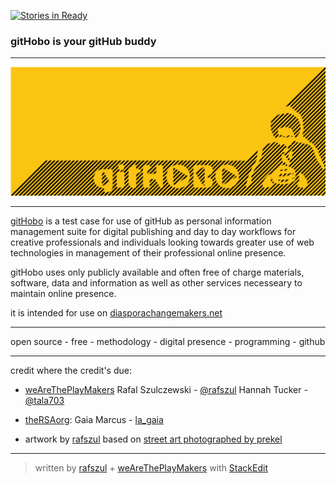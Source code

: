 [![Stories in Ready](https://badge.waffle.io/weAreThePlayMakers/gitHobo.png?label=ready&title=Ready)](https://waffle.io/weAreThePlayMakers/gitHobo)

### gitHobo is your gitHub buddy

---

![gitHobo is your gitHub buddy][1]

----------

[gitHobo](https://github.com/weAreThePlayMakers/gitHobo) is a test case for use of gitHub as personal information management suite for digital publishing and day to day workflows for creative professionals and individuals looking towards greater use of web technologies in management of their professional online presence.

gitHobo uses only publicly available and often free of charge materials, software, data and information as well as other services necesseary to maintain online presence.

it is intended for use on [diasporachangemakers.net](http://diasporachangemakers.net/)



----------


open source - free - methodology - digital presence - programming - github


----------


credit where the credit's due:


- [weAreThePlayMakers](https://github.com/weAreThePlayMakers)
  Rafal Szulczewski - [@rafszul](https://twitter.com/rafszul)
  Hannah Tucker - [@tala703](https://twitter.com/Tala703)

- [theRSAorg](https://twitter.com/theRSAorg):
  Gaia Marcus - [la_gaia](https://twitter.com/la_gaia)
 
- artwork by [rafszul](https://github.com/rafszul) based on [street art photographed by prekel](http://wearetheplaymakers.tumblr.com/post/94616972187/credits-githobologo001-1)

----------

> written by [rafszul](https://github.com/rafszul) + [weAreThePlayMakers](http://wearetheplaymakers.com/) with [StackEdit](https://stackedit.io/)



  


  [1]: https://raw.githubusercontent.com/weAreThePlayMakers/gitHobo/master/assets/img/exported/png/img/gitHobo1663x680Yellow.png